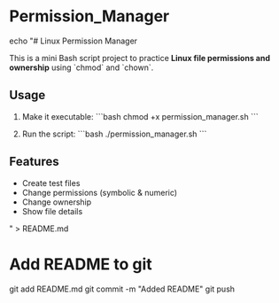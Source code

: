 # Permission_Manager

echo "# Linux Permission Manager

This is a mini Bash script project to practice **Linux file permissions and ownership** using \`chmod\` and \`chown\`.

## Usage
1. Make it executable:
   \`\`\`bash
   chmod +x permission_manager.sh
   \`\`\`

2. Run the script:
   \`\`\`bash
   ./permission_manager.sh
   \`\`\`

## Features
- Create test files
- Change permissions (symbolic & numeric)
- Change ownership
- Show file details

" > README.md

# Add README to git
git add README.md
git commit -m "Added README"
git push
